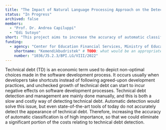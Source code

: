 ```yaml
---
title: "The Impact of Natural Language Processing Approach on the Detection of Technical Debt"
status: "In Progress"
archived: false
members:
  - "Prof. Dr. Andrea Capiluppi"
  - "Edi Sutoyo"
short: "This project aims to increase the accuracy of automatic classification and, through it, eliminate a significant portion of the costs relating to technical debt detection."
funding:
  - agency: "Center for Education Financial Services, Ministry of Education, Culture, Research, and Technology, the Republic of Indonesia"
    shortname: "Kemendikbudristek" # TODO: what would be an appropriate shortname for this?
    number: "1036/J5.2.3/BPI.LG/VIII/2022"
---
```


Technical debt (TD) is an economic term used to depict non-optimal choices made in the software development process. It occurs usually when developers take shortcuts instead of following agreed-upon development practices, and unchecked growth of technical debt can start to incur negative effects on software development processes. Technical debt detection and management are mainly done manually, and this is both a slow and costly way of detecting technical debt. Automatic detection would solve this issue, but even state-of-the-art tools of today do not accurately detect the appearance of technical debt. Therefore, increasing the accuracy of automatic classification is of high importance, so that we could eliminate a significant portion of the costs relating to technical debt detection.
